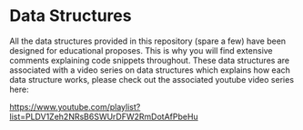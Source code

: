 # Data Structures

All the data structures provided in this repository (spare a few) have been designed for educational proposes. This is why you will find extensive comments explaining code snippets throughout. These data structures are associated with a video series on data structures which explains how each data structure works, please check out the associated youtube video series here:

https://www.youtube.com/playlist?list=PLDV1Zeh2NRsB6SWUrDFW2RmDotAfPbeHu


